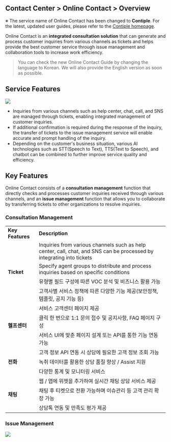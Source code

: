 ## Contact Center > Online Contact > Overview

※ The service name of Online Contact has been changed to **Contiple**.
For the latest, updated user guides, please refer to the [Contiple homepage](https://www.contiple.com).

Online Contact is an **integrated consultation solution** that can generate and process customer inquiries from various channels as tickets and helps provide the best customer service through issue management and collaboration tools to increase work efficiency.

> You can check the new Online Contact Guide by changing the language to Korean.
> We will also provide the English version as soon as possible.

## Service Features
![](http://static.toastoven.net/prod_contact_center/OC_overview_en_1.png)

- Inquiries from various channels such as help center, chat, call, and SNS are managed through tickets, enabling integrated management of customer inquiries.
- If additional confirmation is required during the response of the inquiry, the transfer of tickets to the issue management service will enable accurate and prompt handling of the inquiry.
- Depending on the customer's business situation, various AI technologies such as STT(Speech to Text), TTS(Text to Speech), and chatbot can be combined to further improve service quality and efficiency.

## Key Features
Online Contact consists of a **consultation management** function that directly checks and processes customer inquiries received through various channels, and an **issue management** function that allows you to collaborate by transferring tickets to other organizations to resolve inquiries.

### Consultation Management
<table>
    <tr>
        <td><strong>Key Features</strong></td>
        <td><strong>Description</strong></td>
    </tr>
    <tr>
        <td rowspan="4"><strong>Ticket</strong></td>
        <td>Inquiries from various channels such as help center, call, chat, and SNS can be processed by integrating into tickets</td>
    </tr>
    <tr>
        <td>Specify agent groups to distribute and process inquiries based on specific conditions</td>
    </tr>
    <tr>
        <td>유형별 필드 구성에 따른 VOC 분석 및 비즈니스 활용 가능</td>
    </tr>
    <tr>
        <td>고객사별 서비스 정책에 따른 다양한 기능 제공(보안정책, 템플릿, 공지 기능 등)</td>
    </tr>
    <tr>
        <td rowspan="3"><strong>헬프센터</strong></td>
        <td>서비스 고객센터 페이지 제공</td>
    </tr>
    <tr>
        <td>클릭 한 번으로 1:1 문의 접수 및 공지사항, FAQ 페이지 구성</td>
    </tr>
    <tr>
        <td>서비스 UI에 맞춘 페이지 설계 또는 API를 통한 기능 연동 가능</td>
    </tr>
    <tr>
        <td rowspan="3"><strong>전화</strong></td>
        <td>고객 정보 API 연동 시 상담에 필요한 고객 정보 조회 가능</td>
    </tr>
    <tr>
        <td>녹취 데이터를 활용한 상담 품질 향상 / Assist 지원</td>
    </tr>
    <tr>
        <td>다양한 통계 및 모니터링 서비스</td>
    </tr>
    <tr>
        <td rowspan="3"><strong>채팅</strong></td>
        <td>웹 / 앱에 위젯을 추가하여 실시간 채팅 상담 서비스 제공</td>
    </tr>
    <tr>
        <td>채팅 후 티켓으로 전환 가능하며 이슈관리 등 고객 관리 확장 가능</td>
    </tr>
    <tr>
        <td>상담톡 연동 및 만족도 평가 제공</td>
    </tr>
</table>

### Issue Management
![](http://static.toastoven.net/prod_contact_center/OC_overview_en_4.png)

